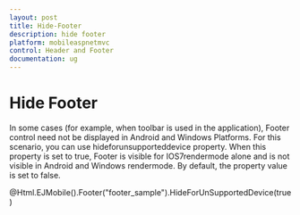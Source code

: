 ```yaml
---
layout: post
title: Hide-Footer
description: hide footer
platform: mobileaspnetmvc
control: Header and Footer
documentation: ug
---
```


# Hide Footer

In some cases (for example, when toolbar is used in the application), Footer control need not be displayed in Android and Windows Platforms. For this scenario, you can use hideforunsupporteddevice property. When this property is set to true, Footer is visible for IOS7rendermode alone and is not visible in Android and Windows rendermode. By default, the property value is set to false.

@Html.EJMobile().Footer("footer_sample").HideForUnSupportedDevice(true)



